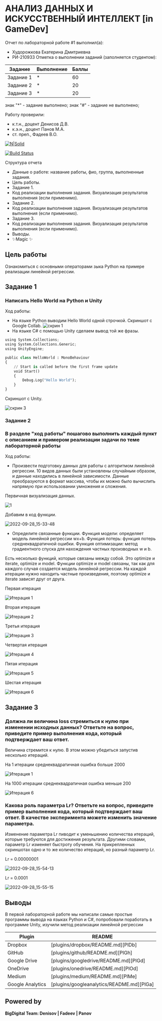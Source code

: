 # АНАЛИЗ ДАННЫХ И ИСКУССТВЕННЫЙ ИНТЕЛЛЕКТ [in GameDev]
Отчет по лабораторной работе #1 выполнил(а):
- Худорожкова Екатерина Дмитриевна
- РИ-210933
Отметка о выполнении заданий (заполняется студентом):

| Задание | Выполнение | Баллы |
| ------ | ------ | ------ |
| Задание 1 | * | 60 |
| Задание 2 | * | 20 |
| Задание 3 | * | 20 |

знак "*" - задание выполнено; знак "#" - задание не выполнено;

Работу проверили:
- к.т.н., доцент Денисов Д.В.
- к.э.н., доцент Панов М.А.
- ст. преп., Фадеев В.О.

[![N|Solid](https://cldup.com/dTxpPi9lDf.thumb.png)](https://nodesource.com/products/nsolid)

[![Build Status](https://travis-ci.org/joemccann/dillinger.svg?branch=master)](https://travis-ci.org/joemccann/dillinger)

Структура отчета

- Данные о работе: название работы, фио, группа, выполненные задания.
- Цель работы.
- Задание 1.
- Код реализации выполнения задания. Визуализация результатов выполнения (если применимо).
- Задание 2.
- Код реализации выполнения задания. Визуализация результатов выполнения (если применимо).
- Задание 3.
- Код реализации выполнения задания. Визуализация результатов выполнения (если применимо).
- Выводы.
- ✨Magic ✨

## Цель работы
Ознакомиться с основными операторами зыка Python на примере реализации линейной регрессии.

## Задание 1
### Написать Hello World на Python и Unity
Ход работы: 
- На языке Python выводим Hello World одной строчкой. Скриншот с Google Collab.
![скрин 1](https://user-images.githubusercontent.com/112847807/192756109-b4836b6c-d48a-40a1-a3b0-bdf2e47052b0.png)
- На языке C# с помощью Unity сделаем вывод той же фразы.
```py
using System.Collections;
using System.Collections.Generic;
using UnityEngine;

public class HelloWorld : MonoBehaviour
{
    // Start is called before the first frame update
    void Start()
    {
        Debug.Log("Hello World");
    }
}
```
Скриншот с Unity. 

![скрин 3](https://user-images.githubusercontent.com/112847807/192756798-ee0c2c78-83d4-4431-b641-10068ec430f4.png)

### Задание 2
### В разделе "ход работы" пошагово выполнить каждый пункт с описанием и примером реализации задачи по теме лабораторной работы

Ход работы:

- Произвести подготовку данных для работы с алгоритмом линейной регрессии. 10 видов данных были установлены случайным образом, и данные находились в линейной зависимости. Данные преобразуются в формат массива, чтобы их можно было вычислить напрямую при использовании умножения и сложения.

Первичная визуализация данных. 

![1](https://user-images.githubusercontent.com/112847807/192759490-4436061a-91b8-4ad1-b7f7-a0a27aa64dfa.png)


Добавим в код функции. 

![2022-09-28_15-33-48](https://user-images.githubusercontent.com/112847807/192757895-210bb761-bbd1-4efa-a544-8c15481df855.png)

- Определите связанные функции. Функция модели: определяет модель линейной регрессии wx+b. Функция потерь: функция потерь среднеквадратичной ошибки. Функция оптимизации: метод градиентного спуска для нахождения частных производных w и b.

Есть несколько функций, которые связаны между собой. Это optimize и iterate, optimize и model.
Функции optimize и model связаны, так как для каждого случая создается модель линейной регрессии.
На каждой итерации нужно находить частные произведения, поэтому optimize и iterate зависят друг от друга.

Первая итерация 

![Итерация 1](https://user-images.githubusercontent.com/112847807/192758909-4b286bd8-fdff-4f6a-9bd9-9a8470e798c2.png)

Вторая итерация 

![Итерация 2](https://user-images.githubusercontent.com/112847807/192758966-57c11dca-fc99-49a9-828a-f0dd18a394f5.png)

Третья итерация 

![Итерация 3](https://user-images.githubusercontent.com/112847807/192759012-ed424b1c-6b50-4049-b9e8-7c65a0cd7ceb.png)

Четвертая итерация

![Итерация 4](https://user-images.githubusercontent.com/112847807/192759070-fbbf8596-2581-4e94-a0a3-23729b5b6478.png)

Пятая итерация 

![Итерация 5](https://user-images.githubusercontent.com/112847807/192759098-a50dff00-da21-45cb-888c-6f8fc67bae8f.png)

Шестая итерация 

![Итерация 6](https://user-images.githubusercontent.com/112847807/192759149-c4836013-1863-43ae-80b3-3995f1837881.png)


## Задание 3
### Должна ли величина loss стремиться к нулю при изменении исходных данных? Ответьте на вопрос, приведите пример выполнения кода, который подтверждает ваш ответ.
Величина стремится к нулю. В этом можно убедиться запустив несколько итераций. 

На 1 итерации среднеквадратичная ошибка больше 2000

![Итерация 1](https://user-images.githubusercontent.com/112847807/192760263-72d300af-fdd6-4111-b5db-34a6a87669fb.png)

На 1000 итерации среднеквадратичная ошибка меньше 200

![Итерация 6](https://user-images.githubusercontent.com/112847807/192760422-a65ba05a-3e01-436e-aabd-249f66b81204.png)


### Какова роль параметра Lr? Ответьте на вопрос, приведите пример выполнения кода, который подтверждает ваш ответ. В качестве эксперимента можете изменить значение параметра.
Изменение параметра Lr пиводит к уменьшению количества итераций, которые требуются для достижения результата. Другими словами, параметр Lr изменяет быстроту обучения.
На прикрепленных скриншотах одно и то же количество итераций, но разный параметр Lr.

Lr = 0.00000001

![2022-09-28_15-54-13](https://user-images.githubusercontent.com/112847807/192761721-ac9f2ad0-9276-4eea-8764-3af97d3dc060.png)

Lr = 0.0001

![2022-09-28_15-55-15](https://user-images.githubusercontent.com/112847807/192761824-e3d75975-1610-418c-8759-485557d2d879.png)



## Выводы
В первой лабораторной работе мы написали самые простые программы вывода на языках  Python и С#, попробовали поработать в программе Unity, изучили метод реализации линейной регрессии

| Plugin | README |
| ------ | ------ |
| Dropbox | [plugins/dropbox/README.md][PlDb] |
| GitHub | [plugins/github/README.md][PlGh] |
| Google Drive | [plugins/googledrive/README.md][PlGd] |
| OneDrive | [plugins/onedrive/README.md][PlOd] |
| Medium | [plugins/medium/README.md][PlMe] |
| Google Analytics | [plugins/googleanalytics/README.md][PlGa] |

## Powered by

**BigDigital Team: Denisov | Fadeev | Panov**
